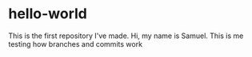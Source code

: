 # hello-world
This is the first repository I've made.
Hi, my name is Samuel. 
This is me testing how branches and commits work
